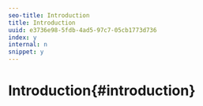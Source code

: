 ```yaml
---
seo-title: Introduction
title: Introduction
uuid: e3736e98-5fdb-4ad5-97c7-05cb1773d736
index: y
internal: n
snippet: y
---
```


# Introduction{#introduction}

